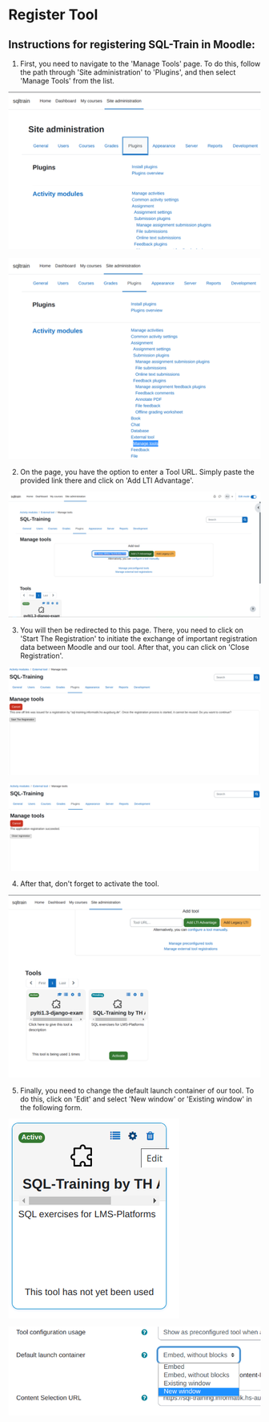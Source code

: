 <!--
SPDX-FileCopyrightText: 2023 2023, Nicolas Bota, Marcel Geiger, Florian Paul, Rajbir Singh, Niklas Sirch, Jan Swiridow, Duc Minh Vu, Mike Wegele

SPDX-License-Identifier: CC-BY-SA-4.0
-->

# Register Tool

## Instructions for registering SQL-Train in Moodle:

1. First, you need to navigate to the 'Manage Tools' page. To do this, follow the path through 'Site administration' to 'Plugins', and then select 'Manage Tools' from the list.

![Plugins](images/register_plugins.png)

![Manage Tools](images/register_manage_tools.png)

2. On the page, you have the option to enter a Tool URL. Simply paste the provided link there and click on 'Add LTI Advantage'.

![Add LTI](images/register_add_lti.png)

3. You will then be redirected to this page. There, you need to click on 'Start The Registration' to initiate the exchange of important registration data between Moodle and our tool. After that, you can click on 'Close Registration'.

![Start Registration](images/register_start.png)

![Close Registration](images/register_close.png)

4. After that, don't forget to activate the tool.

![Activate](images/register_activate.png)

5. Finally, you need to change the default launch container of our tool. To do this, click on 'Edit' and select 'New window' or 'Existing window' in the following form.

![Edit](images/register_edit.png)

![Launch Container](images/register_launch_container.png)